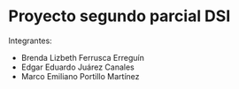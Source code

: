 <h1>Proyecto segundo parcial DSI</h1>
<p>Integrantes:</p>
<ul>
  <li>Brenda Lizbeth Ferrusca Erreguín</li>
  <li>Edgar Eduardo Juárez Canales</li>
  <li>Marco Emiliano Portillo Martínez</li>
</ul>

